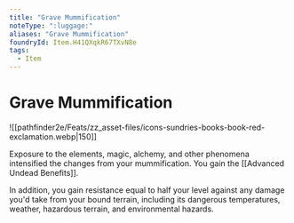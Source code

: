 ```yaml
---
title: "Grave Mummification"
noteType: ":luggage:"
aliases: "Grave Mummification"
foundryId: Item.H41QXqkR67TXvN8e
tags:
  - Item
---
```


# Grave Mummification
![[pathfinder2e/Feats/zz_asset-files/icons-sundries-books-book-red-exclamation.webp|150]]

Exposure to the elements, magic, alchemy, and other phenomena intensified the changes from your mummification. You gain the [[Advanced Undead Benefits]].

In addition, you gain resistance equal to half your level against any damage you'd take from your bound terrain, including its dangerous temperatures, weather, hazardous terrain, and environmental hazards.
